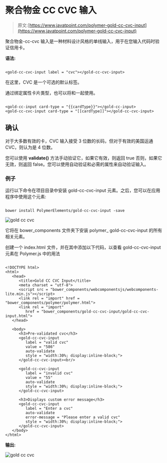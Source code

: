 # 聚合物金 CC CVC 输入

> 原文:[https://www.javatpoint.com/polymer-gold-cc-cvc-input](https://www.javatpoint.com/polymer-gold-cc-cvc-input)

聚合物金-cc-cvc 输入是一种材料设计风格的单线输入，用于在您输入代码时验证信用卡。

**语法:**

```

<gold-cc-cvc-input label = "cvc"></gold-cc-cvc-input>

```

在这里，CVC 是一个可选的默认标签。

通过绑定属性卡片类型，也可以将<gold-cc-input>和<gold-cc-cvc-input>一起使用。</gold-cc-cvc-input></gold-cc-input>

```

<gold-cc-input card-type = "{{cardType}}"></gold-cc-input>
<gold-cc-cvc-input card-type = "[[cardType]]"></gold-cc-cvc-input>

```

## 确认

对于大多数有效的卡，CVC 输入接受 3 位数的长码，但对于有效的美国运通 CVC，则认为是 4 位数。

您可以使用 **validate()** 方法手动验证它，如果它有效，则返回 true 否则，如果它无效，则返回 false。您可以使用自动验证和必需的属性来自动验证输入。

### 例子

运行以下命令在项目目录中安装 gold-cc-cvc-input 元素。之后，您可以在应用程序中使用这个元素:

```

bower install PolymerElements/gold-cc-cvc-input -save

```

![gold cc cvc](../Images/a2fc64baea6456d3b3bcf5ba3fb6c60e.png)

它将在 bower_components 文件夹下安装 polymer_ gold-cc-cvc-input 的所有相关元素。

创建一个 index.html 文件，并在其中添加以下代码，以查看 gold-cc-cvc-input 元素在 Polymer.js 中的用法

```

<!DOCTYPE html>
<html>
   <head>
      <title>Gold CC CVC Input</title>
      <meta charset = "utf-8">
      <script src = "bower_components/webcomponentsjs/webcomponents-lite.min.js"></script>
      <link rel = "import" href = "bower_components/polymer/polymer.html">
      <link rel = "import" 
         href = "bower_components/gold-cc-cvc-input/gold-cc-cvc-input.html">
   </head>

   <body>
      <h3>Pre-validated cvc</h3>
      <gold-cc-cvc-input
         label = "valid cvc"
         value = "586"
         auto-validate  
         style = "width:30%; display:inline-block;">
      </gold-cc-cvc-input><br/>

      <gold-cc-cvc-input
         label = "invalid cvc"
         value = "55"
         auto-validate  
         style = "width:30%; display:inline-block;">
      </gold-cc-cvc-input>	

      <h3>Displays custom error message</h3>
      <gold-cc-cvc-input 
         label = "Enter a cvc" 
         auto-validate 
         error-message = "Please enter a valid cvc" 
         style = "width:30%; display:inline-block;">
      </gold-cc-cvc-input>
   </body>
</html>

```

**输出:**

![gold cc cvc](../Images/ad144061a1dc1047c2d7df8b4edc1774.png)